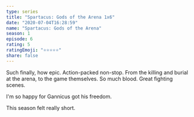 ```yaml
--- 
type: series 
title: "Spartacus: Gods of the Arena 1x6" 
date: "2020-07-04T16:28:59" 
name: "Spartacus: Gods of the Arena" 
season: 1 
episode: 6 
rating: 5 
ratingEmoji: "⭐️⭐️⭐️⭐️⭐️" 
share: false 
---
```


Such finally, how epic. Action-packed non-stop. From the killing and burial at the arena, to the game themselves. So much blood. Great fighting scenes.

I'm so happy for Gannicus got his freedom.

This season felt really short.
